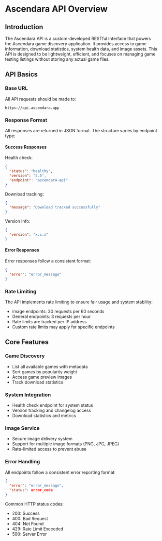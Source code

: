 # Ascendara API Overview

## Introduction
The Ascendara API is a custom-developed RESTful interface that powers the Ascendara game discovery application. It provides access to game information, download statistics, system health data, and image assets. This API is designed to be lightweight, efficient, and focuses on managing game testing listings without storing any actual game files.

## API Basics

### Base URL
All API requests should be made to:
```
https://api.ascendara.app
```

### Response Format
All responses are returned in JSON format. The structure varies by endpoint type:

#### Success Responses
Health check:
```json
{
  "status": "healthy",
  "version": "5.5",
  "endpoint": "ascendara-api"
}
```

Download tracking:
```json
{
  "message": "Download tracked successfully"
}
```

Version info:
```json
{
  "version": "x.x.x"
}
```

#### Error Responses
Error responses follow a consistent format:
```json
{
  "error": "error_message"
}
```

### Rate Limiting
The API implements rate limiting to ensure fair usage and system stability:
- Image endpoints: 30 requests per 60 seconds
- General endpoints: 3 requests per hour
- Rate limits are tracked per IP address
- Custom rate limits may apply for specific endpoints

## Core Features

### Game Discovery
- List all available games with metadata
- Sort games by popularity weight
- Access game preview images
- Track download statistics

### System Integration
- Health check endpoint for system status
- Version tracking and changelog access
- Download statistics and metrics

### Image Service
- Secure image delivery system
- Support for multiple image formats (PNG, JPG, JPEG)
- Rate-limited access to prevent abuse

### Error Handling
All endpoints follow a consistent error reporting format:
```json
{
  "error": "error_message",
  "status": error_code
}
```

Common HTTP status codes:
- 200: Success
- 400: Bad Request
- 404: Not Found
- 429: Rate Limit Exceeded
- 500: Server Error